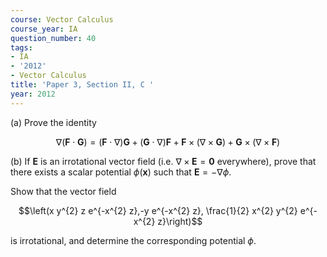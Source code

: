 ```yaml
---
course: Vector Calculus
course_year: IA
question_number: 40
tags:
- IA
- '2012'
- Vector Calculus
title: 'Paper 3, Section II, C '
year: 2012
---
```




(a) Prove the identity

$$\nabla(\mathbf{F} \cdot \mathbf{G})=(\mathbf{F} \cdot \nabla) \mathbf{G}+(\mathbf{G} \cdot \nabla) \mathbf{F}+\mathbf{F} \times(\nabla \times \mathbf{G})+\mathbf{G} \times(\nabla \times \mathbf{F})$$

(b) If $\mathbf{E}$ is an irrotational vector field (i.e. $\nabla \times \mathbf{E}=\mathbf{0}$ everywhere), prove that there exists a scalar potential $\phi(\mathbf{x})$ such that $\mathbf{E}=-\nabla \phi$.

Show that the vector field

$$\left(x y^{2} z e^{-x^{2} z},-y e^{-x^{2} z}, \frac{1}{2} x^{2} y^{2} e^{-x^{2} z}\right)$$

is irrotational, and determine the corresponding potential $\phi$.
